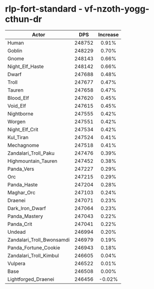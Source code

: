 # rlp-fort-standard - vf-nzoth-yogg-cthun-dr
| Actor | DPS | Increase |
|---|:---:|:---:|
|Human|248752|0.91%|
|Goblin|248229|0.70%|
|Gnome|248143|0.66%|
|Night_Elf_Haste|248142|0.66%|
|Dwarf|247688|0.48%|
|Troll|247677|0.47%|
|Tauren|247658|0.47%|
|Blood_Elf|247620|0.45%|
|Void_Elf|247615|0.45%|
|Nightborne|247555|0.42%|
|Worgen|247551|0.42%|
|Night_Elf_Crit|247534|0.42%|
|Kul_Tiran|247524|0.41%|
|Mechagnome|247518|0.41%|
|Zandalari_Troll_Paku|247476|0.39%|
|Highmountain_Tauren|247452|0.38%|
|Panda_Vers|247227|0.29%|
|Orc|247215|0.29%|
|Panda_Haste|247204|0.28%|
|Maghar_Orc|247103|0.24%|
|Draenei|247071|0.23%|
|Dark_Iron_Dwarf|247064|0.23%|
|Panda_Mastery|247043|0.22%|
|Panda_Crit|247041|0.22%|
|Undead|246994|0.20%|
|Zandalari_Troll_Bwonsamdi|246979|0.19%|
|Panda_Fortune_Cookie|246943|0.18%|
|Zandalari_Troll_Kimbul|246605|0.04%|
|Vulpera|246522|0.01%|
|Base|246508|0.00%|
|Lightforged_Draenei|246456|-0.02%|
